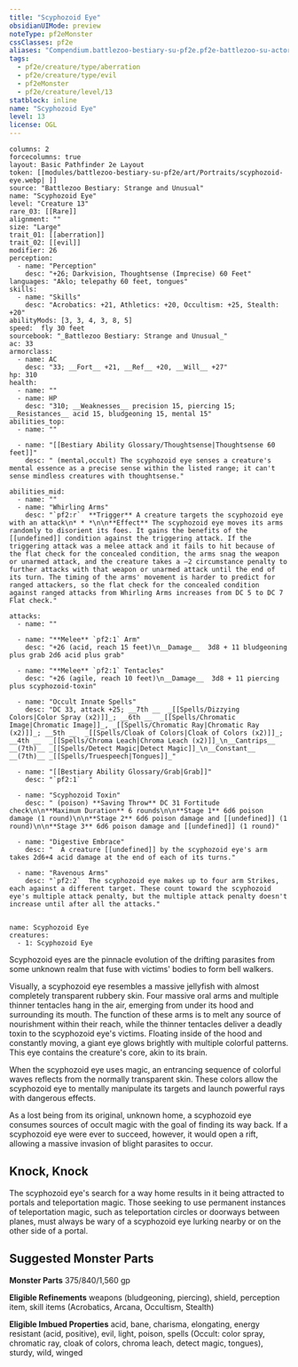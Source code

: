 ```yaml
---
title: "Scyphozoid Eye"
obsidianUIMode: preview
noteType: pf2eMonster
cssClasses: pf2e
aliases: "Compendium.battlezoo-bestiary-su-pf2e.pf2e-battlezoo-su-actors.Actor.FrskN0n5EkongsCd" 
tags:
  - pf2e/creature/type/aberration
  - pf2e/creature/type/evil
  - pf2eMonster
  - pf2e/creature/level/13
statblock: inline
name: "Scyphozoid Eye"
level: 13
license: OGL
---
```


```statblock
columns: 2
forcecolumns: true
layout: Basic Pathfinder 2e Layout
token: [[modules/battlezoo-bestiary-su-pf2e/art/Portraits/scyphozoid-eye.webp| ]]
source: "Battlezoo Bestiary: Strange and Unusual"
name: "Scyphozoid Eye"
level: "Creature 13"
rare_03: [[Rare]]
alignment: ""
size: "Large"
trait_01: [[aberration]]
trait_02: [[evil]]
modifier: 26
perception:
  - name: "Perception"
    desc: "+26; Darkvision, Thoughtsense (Imprecise) 60 Feet"
languages: "Aklo; telepathy 60 feet, tongues"
skills:
  - name: "Skills"
    desc: "Acrobatics: +21, Athletics: +20, Occultism: +25, Stealth: +20"
abilityMods: [3, 3, 4, 3, 8, 5]
speed:  fly 30 feet
sourcebook: "_Battlezoo Bestiary: Strange and Unusual_"
ac: 33
armorclass:
  - name: AC
    desc: "33; __Fort__ +21, __Ref__ +20, __Will__ +27"
hp: 310
health:
  - name: ""
  - name: HP
    desc: "310; __Weaknesses__ precision 15, piercing 15; __Resistances__ acid 15, bludgeoning 15, mental 15"
abilities_top:
  - name: ""

  - name: "[[Bestiary Ability Glossary/Thoughtsense|Thoughtsense 60 feet]]"
    desc: " (mental,occult) The scyphozoid eye senses a creature's mental essence as a precise sense within the listed range; it can't sense mindless creatures with thoughtsense."

abilities_mid:
  - name: ""
  - name: "Whirling Arms"
    desc: "`pf2:r`  **Trigger** A creature targets the scyphozoid eye with an attack\n* * *\n\n**Effect** The scyphozoid eye moves its arms randomly to disorient its foes. It gains the benefits of the [[undefined]] condition against the triggering attack. If the triggering attack was a melee attack and it fails to hit because of the flat check for the concealed condition, the arms snag the weapon or unarmed attack, and the creature takes a –2 circumstance penalty to further attacks with that weapon or unarmed attack until the end of its turn. The timing of the arms' movement is harder to predict for ranged attackers, so the flat check for the concealed condition against ranged attacks from Whirling Arms increases from DC 5 to DC 7 Flat check."

attacks:
  - name: ""

  - name: "**Melee** `pf2:1` Arm"
    desc: "+26 (acid, reach 15 feet)\n__Damage__  3d8 + 11 bludgeoning plus grab 2d6 acid plus grab"

  - name: "**Melee** `pf2:1` Tentacles"
    desc: "+26 (agile, reach 10 feet)\n__Damage__  3d8 + 11 piercing plus scyphozoid-toxin"

  - name: "Occult Innate Spells"
    desc: "DC 33, attack +25; __7th __  _[[Spells/Dizzying Colors|Color Spray (x2)]]_; __6th __  _[[Spells/Chromatic Image|Chromatic Image]]_, _[[Spells/Chromatic Ray|Chromatic Ray (x2)]]_; __5th __  _[[Spells/Cloak of Colors|Cloak of Colors (x2)]]_; __4th __  _[[Spells/Chroma Leach|Chroma Leach (x2)]]_\n__Cantrips__  __(7th)__ _[[Spells/Detect Magic|Detect Magic]]_\n__Constant__  __(7th)__ _[[Spells/Truespeech|Tongues]]_"

  - name: "[[Bestiary Ability Glossary/Grab|Grab]]"
    desc: "`pf2:1`  "

  - name: "Scyphozoid Toxin"
    desc: " (poison) **Saving Throw** DC 31 Fortitude check\n\n**Maximum Duration** 6 rounds\n\n**Stage 1** 6d6 poison damage (1 round)\n\n**Stage 2** 6d6 poison damage and [[undefined]] (1 round)\n\n**Stage 3** 6d6 poison damage and [[undefined]] (1 round)"

  - name: "Digestive Embrace"
    desc: "  A creature [[undefined]] by the scyphozoid eye's arm takes 2d6+4 acid damage at the end of each of its turns."

  - name: "Ravenous Arms"
    desc: "`pf2:2`  The scyphozoid eye makes up to four arm Strikes, each against a different target. These count toward the scyphozoid eye's multiple attack penalty, but the multiple attack penalty doesn't increase until after all the attacks."
 
```

```encounter-table
name: Scyphozoid Eye
creatures:
  - 1: Scyphozoid Eye
```



Scyphozoid eyes are the pinnacle evolution of the drifting parasites from some unknown realm that fuse with victims' bodies to form bell walkers.

Visually, a scyphozoid eye resembles a massive jellyfish with almost completely transparent rubbery skin. Four massive oral arms and multiple thinner tentacles hang in the air, emerging from under its hood and surrounding its mouth. The function of these arms is to melt any source of nourishment within their reach, while the thinner tentacles deliver a deadly toxin to the scyphozoid eye's victims. Floating inside of the hood and constantly moving, a giant eye glows brightly with multiple colorful patterns. This eye contains the creature's core, akin to its brain.

When the scyphozoid eye uses magic, an entrancing sequence of colorful waves reflects from the normally transparent skin. These colors allow the scyphozoid eye to mentally manipulate its targets and launch powerful rays with dangerous effects.

As a lost being from its original, unknown home, a scyphozoid eye consumes sources of occult magic with the goal of finding its way back. If a scyphozoid eye were ever to succeed, however, it would open a rift, allowing a massive invasion of blight parasites to occur.

## Knock, Knock

The scyphozoid eye's search for a way home results in it being attracted to portals and teleportation magic. Those seeking to use permanent instances of teleportation magic, such as teleportation circles or doorways between planes, must always be wary of a scyphozoid eye lurking nearby or on the other side of a portal.

## Suggested Monster Parts

**Monster Parts** 375/840/1,560 gp

**Eligible Refinements** weapons (bludgeoning, piercing), shield, perception item, skill items (Acrobatics, Arcana, Occultism, Stealth)

**Eligible Imbued Properties** acid, bane, charisma, elongating, energy resistant (acid, positive), evil, light, poison, spells (Occult: color spray, chromatic ray, cloak of colors, chroma leach, detect magic, tongues), sturdy, wild, winged
